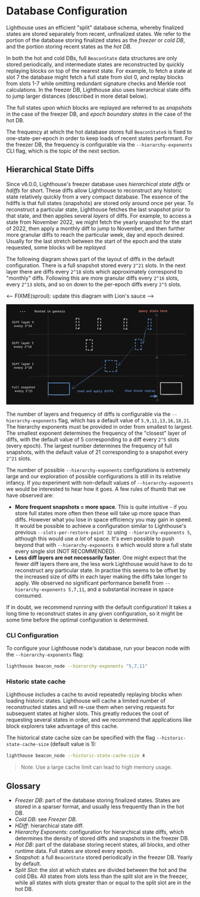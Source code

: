 # Database Configuration

Lighthouse uses an efficient "split" database schema, whereby finalized states are stored separately
from recent, unfinalized states. We refer to the portion of the database storing finalized states as
the _freezer_ or _cold DB_, and the portion storing recent states as the _hot DB_.

In both the hot and cold DBs, full `BeaconState` data structures are only stored periodically, and
intermediate states are reconstructed by quickly replaying blocks on top of the nearest state. For
example, to fetch a state at slot 7 the database might fetch a full state from slot 0, and replay
blocks from slots 1-7 while omitting redundant signature checks and Merkle root calculations. In
the freezer DB, Lighthouse also uses hierarchical state diffs to jump larger distances (described in
more detail below).

The full states upon which blocks are replayed are referred to as _snapshots_ in the case of the
freezer DB, and _epoch boundary states_ in the case of the hot DB.

The frequency at which the hot database stores full `BeaconState`s is fixed to one-state-per-epoch
in order to keep loads of recent states performant. For the freezer DB, the frequency is
configurable via the `--hierarchy-exponents` CLI flag, which is the topic of the next section.

## Hierarchical State Diffs

Since v6.0.0, Lighthouse's freezer database uses _hierarchical state diffs_ or _hdiffs_ for short.
These diffs allow Lighthouse to reconstruct any historic state relatively quickly from a very
compact database. The essence of the hdiffs is that full states (snapshots) are stored only around
once per year. To reconstruct a particular state, Lighthouse fetches the last snapshot prior to that
state, and then applies several _layers_ of diffs. For example, to access a state from November
2022, we might fetch the yearly snapshot for the start of 2022, then apply a monthly diff to jump to
November, and then further more granular diffs to reach the particular week, day and epoch desired.
Usually for the last stretch between the start of the epoch and the state requested, some blocks
will be _replayed_.

The following diagram shows part of the layout of diffs in the default configuration. There is a
full snapshot stored every `2^21` slots. In the next layer there are diffs every `2^18` slots which
approximately correspond to "monthly" diffs. Following this are more granular diffs every `2^16`
slots, every `2^13` slots, and so on down to the per-epoch diffs every `2^5` slots.

<-- FIXME(sproul): update this diagram with Lion's sauce -->

![Tree diagram displaying hierarchical state diffs](./imgs/db-freezer-layout.png)

The number of layers and frequency of diffs is configurable via the `--hierarchy-exponents` flag,
which has a default value of `5,9,11,13,16,18,21`. The hierarchy exponents must be provided in order
from smallest to largest. The smallest exponent determines the frequency of the "closest" layer
of diffs, with the default value of 5 corresponding to a diff every `2^5` slots (every epoch).
The largest number determines the frequency of full snapshots, with the default value of 21
corresponding to a snapshot every `2^21` slots.

The number of possible `--hierarchy-exponents` configurations is extremely large and our exploration
of possible configurations is still in its relative infancy. If you experiment with non-default
values of `--hierarchy-exponents` we would be interested to hear how it goes. A few rules of thumb
that we have observed are:

- **More frequent snapshots = more space**. This is quite intuitive - if you store full states more
  often then these will take up more space than diffs. However what you lose in space efficiency you
  may gain in speed. It would be possible to achieve a configuration similar to Lighthouse's
  previous `--slots-per-restore-point 32` using `--hierarchy-exponents 5`, although this would use
  _a lot_ of space. It's even possible to push beyond that with `--hierarchy-exponents 0` which
  would store a full state every single slot (NOT RECOMMENDED).
- **Less diff layers are not necessarily faster**. One might expect that the fewer diff layers there
  are, the less work Lighthouse would have to do to reconstruct any particular state. In practise
  this seems to be offset by the increased size of diffs in each layer making the diffs take longer
  to apply. We observed no significant performance benefit from `--hierarchy-exponents 5,7,11`, and
  a substantial increase in space consumed.

If in doubt, we recommend running with the default configuration! It takes a long time to
reconstruct states in any given configuration, so it might be some time before the optimal
configuration is determined.

### CLI Configuration

To configure your Lighthouse node's database, run your beacon node with the `--hierarchy-exponents` flag:

```bash
lighthouse beacon_node --hierarchy-exponents "5,7,11"
```

### Historic state cache

Lighthouse includes a cache to avoid repeatedly replaying blocks when loading historic states. Lighthouse will cache a limited number of reconstructed states and will re-use them when serving requests for subsequent states at higher slots. This greatly reduces the cost of requesting several states in order, and we recommend that applications like block explorers take advantage of this cache.

The historical state cache size can be specified with the flag `--historic-state-cache-size` (default value is 1):

```bash
lighthouse beacon_node --historic-state-cache-size 4
```

> Note: Use a large cache limit can lead to high memory usage.

## Glossary

* _Freezer DB_: part of the database storing finalized states. States are stored in a sparser
  format, and usually less frequently than in the hot DB.
* _Cold DB_: see _Freezer DB_.
* _HDiff_: hierarchical state diff.
* _Hierarchy Exponents_: configuration for hierarchical state diffs, which determines the density
  of stored diffs and snapshots in the freezer DB.
* _Hot DB_: part of the database storing recent states, all blocks, and other runtime data. Full
  states are stored every epoch.
* _Snapshot_: a full `BeaconState` stored periodically in the freezer DB. Yearly by default.
* _Split Slot_: the slot at which states are divided between the hot and the cold DBs. All states
  from slots less than the split slot are in the freezer, while all states with slots greater than
  or equal to the split slot are in the hot DB.
